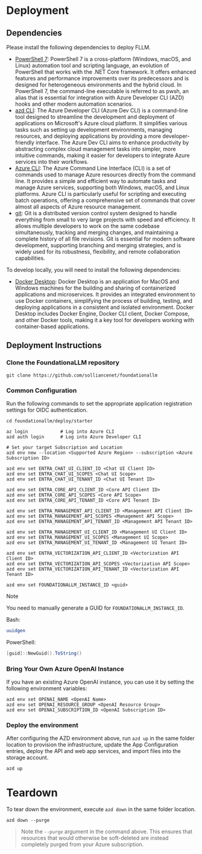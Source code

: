 # Deployment

## Dependencies

Please install the following dependencies to deploy FLLM.

- [PowerShell 7](https://learn.microsoft.com/en-us/powershell/scripting/install/installing-powershell?view=powershell-7.4):
PowerShell 7 is a cross-platform (Windows, macOS, and Linux) automation tool and scripting language, an evolution of PowerShell that works with the .NET Core framework. It offers enhanced features and performance improvements over its predecessors and is designed for heterogeneous environments and the hybrid cloud. In PowerShell 7, the command-line executable is referred to as pwsh, an alias that is essential for integration with Azure Developer CLI (AZD) hooks and other modern automation scenarios.
- [azd CLI](https://learn.microsoft.com/en-us/azure/developer/azure-developer-cli/install-azd): The Azure Developer CLI (Azure Dev CLI) is a command-line tool designed to streamline the development and deployment of applications on Microsoft's Azure cloud platform. It simplifies various tasks such as setting up development environments, managing resources, and deploying applications by providing a more developer-friendly interface. The Azure Dev CLI aims to enhance productivity by abstracting complex cloud management tasks into simpler, more intuitive commands, making it easier for developers to integrate Azure services into their workflows.
- [Azure CLI](https://learn.microsoft.com/en-us/cli/azure/install-azure-cli): The Azure Command Line Interface (CLI) is a set of commands used to manage Azure resources directly from the command line. It provides a simple and efficient way to automate tasks and manage Azure services, supporting both Windows, macOS, and Linux platforms. Azure CLI is particularly useful for scripting and executing batch operations, offering a comprehensive set of commands that cover almost all aspects of Azure resource management.
- [git](https://git-scm.com/downloads): Git is a distributed version control system designed to handle everything from small to very large projects with speed and efficiency. It allows multiple developers to work on the same codebase simultaneously, tracking and merging changes, and maintaining a complete history of all file revisions. Git is essential for modern software development, supporting branching and merging strategies, and is widely used for its robustness, flexibility, and remote collaboration capabilities.

To develop locally, you will need to install the following dependencies:
- [Docker Desktop](https://www.docker.com/products/docker-desktop/): Docker Desktop is an application for MacOS and Windows machines for the building and sharing of containerized applications and microservices. It provides an integrated environment to use Docker containers, simplifying the process of building, testing, and deploying applications in a consistent and isolated environment. Docker Desktop includes Docker Engine, Docker CLI client, Docker Compose, and other Docker tools, making it a key tool for developers working with container-based applications.

## Deployment Instructions

### Clone the FoundationaLLM repository

```pwsh
git clone https://github.com/solliancenet/foundationallm
```

### Common Configuration
Run the following commands to set the appropriate application registration settings for OIDC authentication.

```text
cd foundationallm/deploy/starter

az login            # Log into Azure CLI
azd auth login      # Log into Azure Developer CLI

# Set your target Subscription and Location
azd env new --location <Supported Azure Region> --subscription <Azure Subscription ID>

azd env set ENTRA_CHAT_UI_CLIENT_ID <Chat UI Client ID>
azd env set ENTRA_CHAT_UI_SCOPES <Chat UI Scope>
azd env set ENTRA_CHAT_UI_TENANT_ID <Chat UI Tenant ID>

azd env set ENTRA_CORE_API_CLIENT_ID <Core API Client ID>
azd env set ENTRA_CORE_API_SCOPES <Core API Scope>
azd env set ENTRA_CORE_API_TENANT_ID <Core API Tenant ID>

azd env set ENTRA_MANAGEMENT_API_CLIENT_ID <Management API Client ID>
azd env set ENTRA_MANAGEMENT_API_SCOPES <Management API Scope>
azd env set ENTRA_MANAGEMENT_API_TENANT_ID <Management API Tenant ID>

azd env set ENTRA_MANAGEMENT_UI_CLIENT_ID <Management UI Client ID>
azd env set ENTRA_MANAGEMENT_UI_SCOPES <Management UI Scope>
azd env set ENTRA_MANAGEMENT_UI_TENANT_ID <Management UI Tenant ID>

azd env set ENTRA_VECTORIZATION_API_CLIENT_ID <Vectorization API Client ID>
azd env set ENTRA_VECTORIZATION_API_SCOPES <Vectorization API Scope>
azd env set ENTRA_VECTORIZATION_API_TENANT_ID <Vectorization API Tenant ID>

azd env set FOUNDATIONALLM_INSTANCE_ID <guid>
```

>[!NOTE]
> You need to manually generate a GUID for `FOUNDATIONALLM_INSTANCE_ID`.

Bash:

```bash
uuidgen
```

PowerShell:

```powershell
[guid]::NewGuid().ToString()
```

### Bring Your Own Azure OpenAI Instance

If you have an existing Azure OpenAI instance, you can use it by setting the following environment variables:

```text
azd env set OPENAI_NAME <OpenAI Name>
azd env set OPENAI_RESOURCE_GROUP <OpenAI Resource Group>
azd env set OPENAI_SUBSCRIPTION_ID <OpenAI Subscription ID>
```

### Deploy the environment
After configuring the AZD environment above, run `azd up` in the same folder location to provision the infrastructure, update the App Configuration entries, deploy the API and web app services, and import files into the storage account.

```pwsh
azd up
```

# Teardown

To tear down the environment, execute `azd down` in the same folder location.

```pwsh
azd down --purge
```

> Note the `--purge` argument in the command above. This ensures that resources that would otherwise be soft-deleted are instead completely purged from your Azure subscription.
